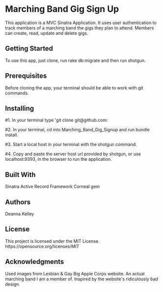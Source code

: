 <h1>Marching Band Gig Sign Up</h1>

This application is a MVC Sinatra Application. It uses user authentication to track members of a marching band the gigs they plan to attend. Members can create, read, update and delete gigs. 

<h2>Getting Started</h2>
To use this app, just clone, run rake db:migrate and then run shotgun. 

<h2>Prerequisites</h2>
Before cloning the app, your terminal should be able to work with git commands. 

<h2>Installing</h2>
#1. In your terminal type 'git clone git@github.com:

#2. In your terminal, cd into Marching_Band_Gig_Signup  and run bundle install. 

#3. Start a local host in your terminal with the shotgun command. 

#4. Copy and paste the server host url provided by shotgun, or use localhost:9393, in the browser to run the application. 

<h2>Built With</h2>
Sinatra
Active Record Framework
Corneal gem

<h2>Authors</h2>
Deanna Kelley

<h2>License</h2>
This project is licensed under the MIT License. 
https://opensource.org/licenses/MIT 

<h2>Acknowledgments</h2>
Used images from Lesbian & Gay Big Apple Corps website. An actual marching band I am a member of. Inspired by the website's ridiculously bad design. 
